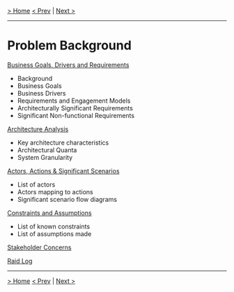 [> Home](../README.md)
[< Prev](../Glossary.md)  |  [Next >](BusinessGoalsDriversAndRequirements.md)

---

# Problem Background

[Business Goals, Drivers and Requirements](BusinessGoalsDriversAndRequirements.md)

* Background
* Business Goals 
* Business Drivers
* Requirements and Engagement Models
* Architecturally Significant Requirements
* Significant Non-functional Requirements

[Architecture Analysis](ArchitectureAnalysis.md)

- Key architecture characteristics
- Architectural Quanta
- System Granularity

[Actors, Actions & Significant Scenarios](ActorsActionsAndSignificantScenarios.md)

* List of actors
* Actors mapping to actions
* Significant scenario flow diagrams

[Constraints and Assumptions](ConstraintsAndAssumptions.md)

* List of known constraints
* List of assumptions made

[Stakeholder Concerns](StakeholderConcerns.md)

[Raid Log](RAID.md)

------

[> Home](../README.md)
[< Prev](../Glossary.md)  |  [Next >](BusinessGoalsDriversAndRequirements.md)

